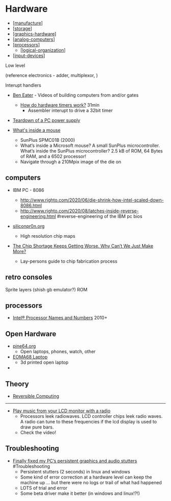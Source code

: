 Hardware
========

* [[manufacture]]
* [[storage]]
* [[graphics-hardware]]
* [[analog-computers]]
* [[processors]]
    * [[logical-organization]]
* [[input-devices]]

Low level

(reference electronics - adder, multiplexor, )

Interupt handlers

* [Ben Eater](https://www.youtube.com/c/BenEater) - Videos of building computers from and/or gates
    * [How do hardware timers work?](https://www.youtube.com/watch?v=g_koa00MBLg) 31min
        * Assembler interupt to drive a 32bit timer

* [Teardown of a PC power supply ](https://www.righto.com/2021/05/teardown-of-pc-power-supply.html)

* [What's inside a mouse](https://twitter.com/Siliconinsid/status/1432796585390485505)
    * SunPlus SPMC01B (2000)
    * What’s inside a Microsoft mouse? A small SunPlus microcontroller. What’s inside the SunPlus microcontroller? 2.5 kB of ROM, 64 Bytes of RAM, and a 6502 processor!
    * Navigate through a 210Mpix image of the die on

computers
---------

* IBM PC - 8086
    * http://www.righto.com/2020/06/die-shrink-how-intel-scaled-down-8086.html
    * http://www.righto.com/2020/08/latches-inside-reverse-engineering.html #reverse-engineering of the IBM pc bios

* [siliconpr0n.org](https://siliconpr0n.org/)
    * High resolution chip maps

* [The Chip Shortage Keeps Getting Worse. Why Can’t We Just Make More?](https://www.bloomberg.com/graphics/2021-chip-production-why-hard-to-make-semiconductors/)
    * Lay-persons guide to chip fabrication process

retro consoles
--------------

Sprite layers (shish gb emulator?)
ROM

processors
----------

* [Intel® Processor Names and Numbers](https://www.intel.com/content/www/us/en/processors/processor-numbers.html) 2010+

Open Hardware
-------------

* [pine64.org](https://www.pine64.org/)
    * Open laptops, phones, watch, other
* [EOMA68 Laptop](https://www.linux-magazine.com/Online/Features/A-Free-Laptop-Project)
    * 3d printed open laptop
* 

Theory
------

* [Reversible Computing](https://en.wikipedia.org/wiki/Reversible_computing)

---

* [Play music from your LCD monitor with a radio](https://github.com/luamfb/tempest-lcd)
    * Processors leek radiowaves. LCD controller chips leek radio waves. A radio can tune to these frequencies if the lcd display is used to draw pure bars.
    * Check the video!

Troubleshooting
---------------

* [Finally fixed my PC’s persistent graphics and audio stutters](https://www.ctrl.blog/entry/troubleshoot-stuttering.html) #Troubleshooting
    * Persistent stutters (2 seconds) in linux and windows
    * Some kind of error correction at a hardware level can keep the machine up ... but there were no logs or trail of what had happened
    * LOTS of trial and error
    * Some beta driver make it better (in windows and linux!?!)

[//begin]: # "Autogenerated link references for markdown compatibility"
[manufacture]: manufacture.md "Manufacture"
[storage]: storage.md "Storage"
[graphics-hardware]: graphics-hardware.md "Graphics Hardware"
[analog-computers]: analog-computers.md "Analog Computers"
[processors]: processors.md "Processors"
[logical-organization]: logical-organization.md "Logical Organization"
[input-devices]: input-devices.md "input-devices"
[//end]: # "Autogenerated link references"